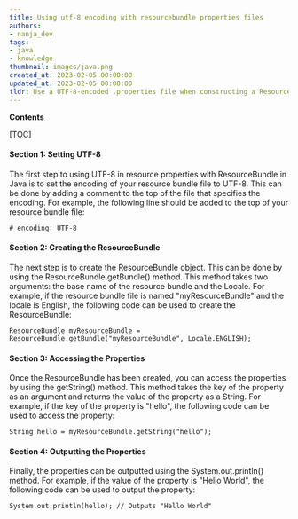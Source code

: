 ```yaml
---
title: Using utf-8 encoding with resourcebundle properties files
authors:
- nanja_dev
tags:
- java
- knowledge
thumbnail: images/java.png
created_at: 2023-02-05 00:00:00
updated_at: 2023-02-05 00:00:00
tldr: Use a UTF-8-encoded .properties file when constructing a ResourceBundle.
---
```


**Contents**

[TOC]

#### Section 1: Setting UTF-8

The first step to using UTF-8 in resource properties with ResourceBundle in Java is to set the encoding of your resource bundle file to UTF-8. This can be done by adding a comment to the top of the file that specifies the encoding. For example, the following line should be added to the top of your resource bundle file: 

```
# encoding: UTF-8
```

#### Section 2: Creating the ResourceBundle

The next step is to create the ResourceBundle object. This can be done by using the ResourceBundle.getBundle() method. This method takes two arguments: the base name of the resource bundle and the Locale. For example, if the resource bundle file is named "myResourceBundle" and the locale is English, the following code can be used to create the ResourceBundle:

```
ResourceBundle myResourceBundle = ResourceBundle.getBundle("myResourceBundle", Locale.ENGLISH);
```

#### Section 3: Accessing the Properties

Once the ResourceBundle has been created, you can access the properties by using the getString() method. This method takes the key of the property as an argument and returns the value of the property as a String. For example, if the key of the property is "hello", the following code can be used to access the property:

```
String hello = myResourceBundle.getString("hello");
```

#### Section 4: Outputting the Properties

Finally, the properties can be outputted using the System.out.println() method. For example, if the value of the property is "Hello World", the following code can be used to output the property:

```
System.out.println(hello); // Outputs "Hello World"
```
